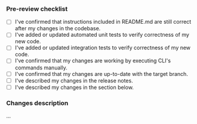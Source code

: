 ### Pre-review checklist
   * [ ] I've confirmed that instructions included in README.md are still correct after my changes in the codebase.
   * [ ] I've added or updated automated unit tests to verify correctness of my new code.
   * [ ] I've added or updated integration tests to verify correctness of my new code.
   * [ ] I've confirmed that my changes are working by executing CLI's commands manually.
   * [ ] I've confirmed that my changes are up-to-date with the target branch.
   * [ ] I've described my changes in the release notes.
   * [ ] I've described my changes in the section below.

### Changes description
...
